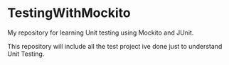TestingWithMockito
==================

My repository for learning Unit testing using Mockito and JUnit.

This repository will include all the test project ive done just to understand Unit Testing.
